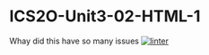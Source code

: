 # ICS2O-Unit3-02-HTML-1
Whay did this have so many issues
[![linter](https://github.com/<OWNER>/<REPOSITORY>/workflows/linter/badge.svg)](https://github.com/marketplace/actions/super-linter)
